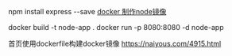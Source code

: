 npm install express --save
[docker 制作node镜像](https://www.baidu.com/s?ie=utf-8&f=3&rsv_bp=1&rsv_idx=1&tn=baidu&wd=docker%20%E5%88%B6%E4%BD%9Cnode%E9%95%9C%E5%83%8F&fenlei=256&rsv_pq=0xcddbefb2000b4c35&rsv_t=84eb6xZLILY1bT4rU6mlrtZxEotE0LSZPwqE1vhPYSvOTBS6P%2Bn1kAaMMYON&rqlang=en&rsv_enter=1&rsv_dl=ts_1&rsv_sug3=2&rsv_sug1=2&rsv_sug7=100&rsv_sug2=0&rsv_btype=i&prefixsug=do&rsp=1&inputT=2381&rsv_sug4=2381)


docker build -t node-app .
docker run -p 8080:8080 -d node-app

首页使用dockerfile构建docker镜像   https://naiyous.com/4915.html
